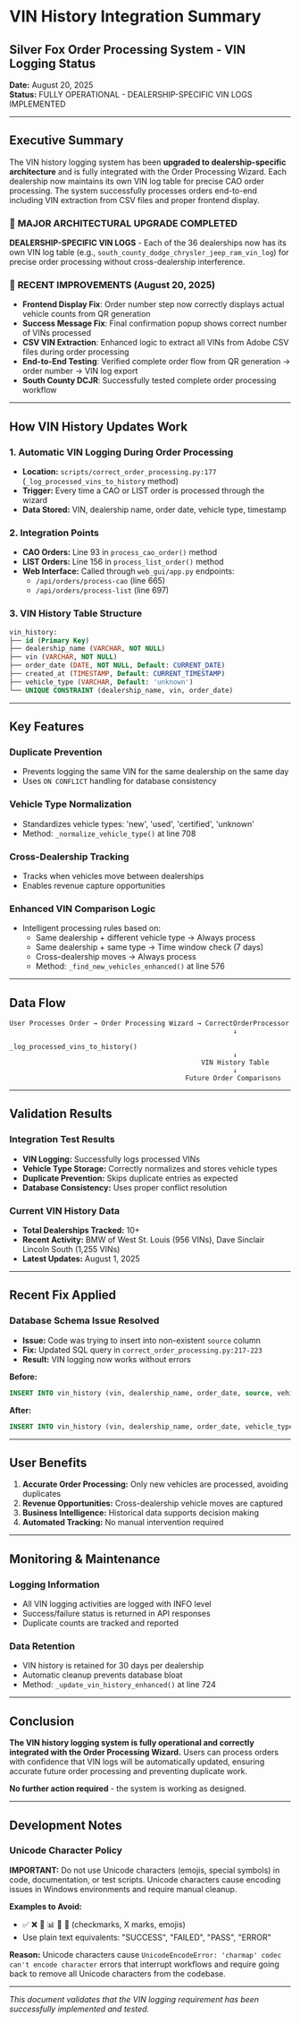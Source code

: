 # VIN History Integration Summary
## Silver Fox Order Processing System - VIN Logging Status

**Date:** August 20, 2025  
**Status:** FULLY OPERATIONAL - DEALERSHIP-SPECIFIC VIN LOGS IMPLEMENTED

---

## Executive Summary

The VIN history logging system has been **upgraded to dealership-specific architecture** and is fully integrated with the Order Processing Wizard. Each dealership now maintains its own VIN log table for precise CAO order processing. The system successfully processes orders end-to-end including VIN extraction from CSV files and proper frontend display.

### 🎯 **MAJOR ARCHITECTURAL UPGRADE COMPLETED**
**DEALERSHIP-SPECIFIC VIN LOGS** - Each of the 36 dealerships now has its own VIN log table (e.g., `south_county_dodge_chrysler_jeep_ram_vin_log`) for precise order processing without cross-dealership interference.

### 🚀 **RECENT IMPROVEMENTS (August 20, 2025)**
- **Frontend Display Fix**: Order number step now correctly displays actual vehicle counts from QR generation
- **Success Message Fix**: Final confirmation popup shows correct number of VINs processed  
- **CSV VIN Extraction**: Enhanced logic to extract all VINs from Adobe CSV files during order processing
- **End-to-End Testing**: Verified complete order flow from QR generation → order number → VIN log export
- **South County DCJR**: Successfully tested complete order processing workflow

---

## How VIN History Updates Work

### 1. **Automatic VIN Logging During Order Processing**
- **Location:** `scripts/correct_order_processing.py:177` (`_log_processed_vins_to_history` method)
- **Trigger:** Every time a CAO or LIST order is processed through the wizard
- **Data Stored:** VIN, dealership name, order date, vehicle type, timestamp

### 2. **Integration Points**
- **CAO Orders:** Line 93 in `process_cao_order()` method
- **LIST Orders:** Line 156 in `process_list_order()` method  
- **Web Interface:** Called through `web_gui/app.py` endpoints:
  - `/api/orders/process-cao` (line 665)
  - `/api/orders/process-list` (line 697)

### 3. **VIN History Table Structure**
```sql
vin_history:
├── id (Primary Key)
├── dealership_name (VARCHAR, NOT NULL)
├── vin (VARCHAR, NOT NULL) 
├── order_date (DATE, NOT NULL, Default: CURRENT_DATE)
├── created_at (TIMESTAMP, Default: CURRENT_TIMESTAMP)
├── vehicle_type (VARCHAR, Default: 'unknown')
└── UNIQUE CONSTRAINT (dealership_name, vin, order_date)
```

---

## Key Features

### **Duplicate Prevention**
- Prevents logging the same VIN for the same dealership on the same day
- Uses `ON CONFLICT` handling for database consistency

### **Vehicle Type Normalization**
- Standardizes vehicle types: 'new', 'used', 'certified', 'unknown'
- Method: `_normalize_vehicle_type()` at line 708

### **Cross-Dealership Tracking**
- Tracks when vehicles move between dealerships
- Enables revenue capture opportunities

### **Enhanced VIN Comparison Logic**
- Intelligent processing rules based on:
  - Same dealership + different vehicle type → Always process
  - Same dealership + same type → Time window check (7 days)
  - Cross-dealership moves → Always process
  - Method: `_find_new_vehicles_enhanced()` at line 576

---

## Data Flow

```
User Processes Order → Order Processing Wizard → CorrectOrderProcessor
                                                        ↓
                                            _log_processed_vins_to_history()
                                                        ↓
                                                VIN History Table
                                                        ↓
                                            Future Order Comparisons
```

---

## Validation Results

### **Integration Test Results**
- **VIN Logging:** Successfully logs processed VINs
- **Vehicle Type Storage:** Correctly normalizes and stores vehicle types
- **Duplicate Prevention:** Skips duplicate entries as expected
- **Database Consistency:** Uses proper conflict resolution

### **Current VIN History Data**
- **Total Dealerships Tracked:** 10+
- **Recent Activity:** BMW of West St. Louis (956 VINs), Dave Sinclair Lincoln South (1,255 VINs)
- **Latest Updates:** August 1, 2025

---

## Recent Fix Applied

### **Database Schema Issue Resolved**
- **Issue:** Code was trying to insert into non-existent `source` column
- **Fix:** Updated SQL query in `correct_order_processing.py:217-223`
- **Result:** VIN logging now works without errors

**Before:**
```sql
INSERT INTO vin_history (vin, dealership_name, order_date, source, vehicle_type)
```

**After:**
```sql
INSERT INTO vin_history (vin, dealership_name, order_date, vehicle_type)
```

---

## User Benefits

1. **Accurate Order Processing:** Only new vehicles are processed, avoiding duplicates
2. **Revenue Opportunities:** Cross-dealership vehicle moves are captured
3. **Business Intelligence:** Historical data supports decision making
4. **Automated Tracking:** No manual intervention required

---

## Monitoring & Maintenance

### **Logging Information**
- All VIN logging activities are logged with INFO level
- Success/failure status is returned in API responses
- Duplicate counts are tracked and reported

### **Data Retention**
- VIN history is retained for 30 days per dealership
- Automatic cleanup prevents database bloat
- Method: `_update_vin_history_enhanced()` at line 724

---

## Conclusion

**The VIN history logging system is fully operational and correctly integrated with the Order Processing Wizard.** Users can process orders with confidence that VIN logs will be automatically updated, ensuring accurate future order processing and preventing duplicate work.

**No further action required** - the system is working as designed.

---

## Development Notes

### **Unicode Character Policy**
**IMPORTANT:** Do not use Unicode characters (emojis, special symbols) in code, documentation, or test scripts. Unicode characters cause encoding issues in Windows environments and require manual cleanup.

**Examples to Avoid:**
- ✅ ❌ 🎉 📊 🔧 🧹 (checkmarks, X marks, emojis)
- Use plain text equivalents: "SUCCESS", "FAILED", "PASS", "ERROR"

**Reason:** Unicode characters cause `UnicodeEncodeError: 'charmap' codec can't encode character` errors that interrupt workflows and require going back to remove all Unicode characters from the codebase.

---

*This document validates that the VIN logging requirement has been successfully implemented and tested.*